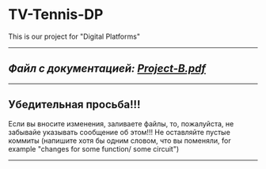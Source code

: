 # TV-Tennis-DP
This is our project for "Digital Platforms"

***

*Файл с документацией: [Project-B.pdf](https://github.com/lnkpv/TV-Tennis-DP/blob/main/Project-B.pdf)*
----
***
**Убедительная просьба!!!**
---
Если вы вносите изменения, заливаете файлы, то, пожалуйста, не забывайе указывать сообщение об этом!!!
Не оставляйте пустые коммиты (напишите хотя бы одним словом, что вы поменяли, for example  "changes for some function/ some circuit")

***

